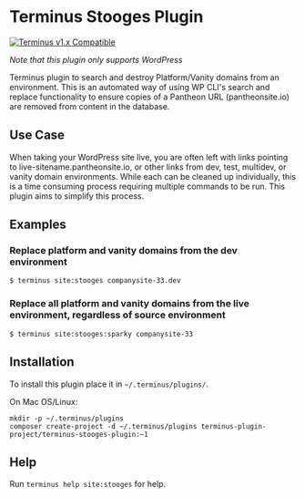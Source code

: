 # Terminus Stooges Plugin
[![Terminus v1.x Compatible](https://img.shields.io/badge/terminus-v1.x-green.svg)](https://github.com/terminus-plugin-project/terminus-stooges-plugin/tree/1.x)

*Note that this plugin only supports WordPress*

Terminus plugin to search and destroy Platform/Vanity domains from an environment.
This is an automated way of using WP CLI's search and replace functionality to ensure copies
of a Pantheon URL (pantheonsite.io) are removed from content in the database.

## Use Case
When taking your WordPress site live, you are often left with links pointing to live-sitename.pantheonsite.io, 
or other links from dev, test, multidev, or vanity domain environments.  While each can be cleaned up individually,
this is a time consuming process requiring multiple commands to be run.  This plugin aims to simplify this process.

## Examples
### Replace platform and vanity domains from the dev environment
`$ terminus site:stooges companysite-33.dev`

### Replace all platform and vanity domains from the live environment, regardless of source environment
`$ terminus site:stooges:sparky companysite-33`

## Installation
To install this plugin place it in `~/.terminus/plugins/`.

On Mac OS/Linux:
```
mkdir -p ~/.terminus/plugins
composer create-project -d ~/.terminus/plugins terminus-plugin-project/terminus-stooges-plugin:~1
```

## Help
Run `terminus help site:stooges` for help.
